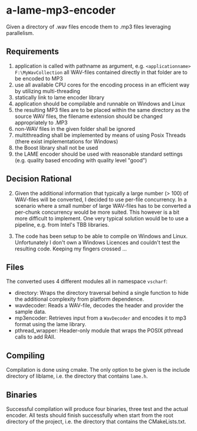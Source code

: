 # a-lame-mp3-encoder
Given a directory of .wav files encode them to .mp3 files leveraging parallelism.

## Requirements
1. application is called with pathname as argument, e.g. `<applicationname> F:\MyWavCollection` all WAV-files contained directly in that folder are to be encoded to MP3
2. use all available CPU cores for the encoding process in an efficient way by utilizing multi-threading
3. statically link to lame encoder library
4. application should be compilable and runnable on Windows and Linux
5. the resulting MP3 files are to be placed within the same directory as the source WAV files, the filename extension should be changed appropriately to .MP3
6. non-WAV files in the given folder shall be ignored
7. multithreading shall be implemented by means of using Posix Threads (there exist implementations for Windows)
8. the Boost library shall not be used
9. the LAME encoder should be used with reasonable standard settings (e.g. quality based encoding with quality level "good")

## Decision Rational
2. Given the additional information that typically a large number (> 100) of WAV-files will be converted, I decided to use per-file concurrency. In a scenario where a small number of large WAV-files has to be converted a per-chunk concurrency would be more suited. This however is a bit more difficult to implement. One very typical solution would be to use a pipeline, e.g. from Intel's TBB libraries.

4. The code has been setup to be able to compile on Windows and Linux. Unfortunately I don't own a Windows Licences and couldn't test the resulting code. Keeping my fingers crossed ...

## Files
The converted uses 4 different modules all in namespace `vscharf`:
* directory: Wraps the directory traversal behind a single function to hide the additional complexity from platform dependence.
* wavdecoder: Reads a WAV-file, decodes the header and provider the sample data.
* mp3encoder: Retrieves input from a `WavDecoder` and encodes it to mp3 format using the lame library.
* pthread_wrapper: Header-only module that wraps the POSIX pthread calls to add RAII.

## Compiling
Compilation is done using cmake. The only option to be given is the include directory of liblame, i.e. the directory that contains `lame.h`.

## Binaries
Successful compilation will produce four binaries, three test and the actual encoder. All tests should finish successfully when start from the root directory of the project, i.e. the directory that contains the CMakeLists.txt.

